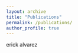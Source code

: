 ```yaml
---
layout: archive
title: "Publications"
permalink: /publications/
author_profile: true
---
```


erick alvarez
